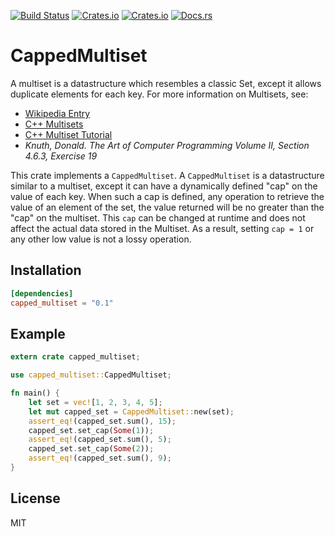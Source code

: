 [![Build Status](https://travis-ci.org/darnir/capped_multiset.svg?branch=master)](https://travis-ci.org/darnir/capped_multiset)
[![Crates.io](https://img.shields.io/crates/v/capped_multiset.svg)](https://crates.io/crates/capped_multiset)
[![Crates.io](https://img.shields.io/crates/l/capped_multiset.svg)](./LICENSE)
[![Docs.rs](https://docs.rs/capped_multiset/badge.svg)](https://docs.rs/capped_multiset)

# CappedMultiset

A multiset is a datastructure which resembles a classic Set, except it allows duplicate
elements for each key. For more information on Multisets, see:

* [Wikipedia Entry](https://en.wikipedia.org/wiki/Multiset)
* [C++ Multisets](http://en.cppreference.com/w/cpp/container/multiset)
* [C++ Multiset Tutorial](http://www.java2s.com/Tutorial/Cpp/0380__set-multiset/Catalog0380__set-multiset.htm)
* _Knuth, Donald. The Art of Computer Programming Volume II, Section 4.6.3, Exercise 19_

This crate implements a `CappedMultiset`. A `CappedMultiset` is a datastructure similar to a
multiset, except it can have a dynamically defined "cap" on the value of each key. When such a
cap is defined, any operation to retrieve the value of an element of the set, the value
returned will be no greater than the "cap" on the multiset. This `cap` can be changed at
runtime and does not affect the actual data stored in the Multiset. As a result, setting
`cap = 1` or any other low value is not a lossy operation.

## Installation

```toml
[dependencies]
capped_multiset = "0.1"
```

## Example

```rust
extern crate capped_multiset;

use capped_multiset::CappedMultiset;

fn main() {
    let set = vec![1, 2, 3, 4, 5];
    let mut capped_set = CappedMultiset::new(set);
    assert_eq!(capped_set.sum(), 15);
    capped_set.set_cap(Some(1));
    assert_eq!(capped_set.sum(), 5);
    capped_set.set_cap(Some(2));
    assert_eq!(capped_set.sum(), 9);
}
```

## License
MIT
